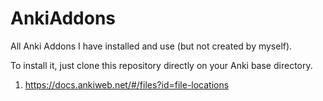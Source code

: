 # AnkiAddons

All Anki Addons I have installed and use (but not created by myself).

To install it, just clone this repository directly on your Anki base directory.
1. https://docs.ankiweb.net/#/files?id=file-locations
